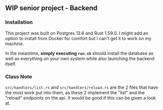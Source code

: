 ## WIP senior project - Backend

### Installation

This project was built on Postgres 13.6 and Rust 1.59.0. I might add an option to install from Docker for comfort but I can't get it to work on my machine.

In the meantime, **simply executing `run.sh`** should install the database as well as everything on your own system while also launching the backend itself.

### Class Note

`src/handlers/list.rs` and `src/handlers/reload.rs` are the 2 files that have the most work put into them, as these 2 implement the "list" and the "reload" endpoints on the api. It would be good if this can be given a look at.
